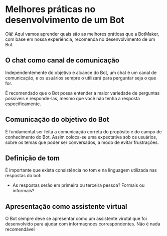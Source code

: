 # Melhores práticas no desenvolvimento de um Bot

Olá! Aqui vamos aprender quais são as melhores práticas que a BotMaker, com base em nossa experiência, recomenda no desenvolvimento de um Bot.

## O chat como canal de comunicação

Independentemente do objetivo e alcance do Bot, um chat é um canal de comunicação, e os usuários sempre o utilizará para perguntar seja o que for.

É recomendado que o Bot possa entender a maior variedade de perguntas possíveis e responde-las, mesmo que você não tenha a resposta especificamente. 

## Comunicação do objetivo do Bot

É fundamental ser feita a comunicação correta do propósito e do campo de conhecimento do Bot. Assim coloca-se uma expectativa sob os usuários, sobre os temas que poder ser conversados, a modo de evitar frustrações.

## Definição de tom
É importante que exista consistência no tom e na linguagem utilizada nas respostas do bot:

- As respostas serão em primeira ou terceira pessoa? Formais ou informais?

## Apresentação como assistente virtual

O Bot sempre deve se apresentar como um assistente virutal que foi desenvolvido para ajudar com informaçnoes correspondentes. Não é nada recomendável
<!--stackedit_data:
eyJoaXN0b3J5IjpbNzM0NDQ0ODk1LDkxMDY5MzM0MywtMTE2MD
g0MTM0MiwxMjE3MzQ1Mjg2XX0=
-->